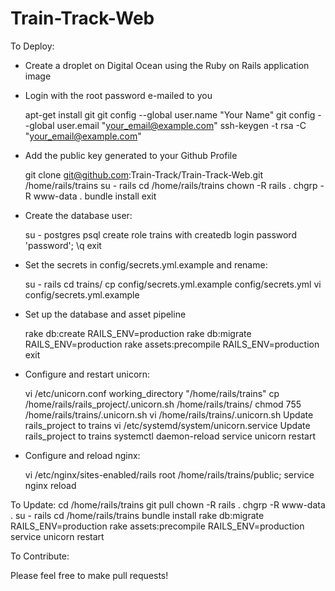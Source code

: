 Train-Track-Web
===============

To Deploy:

- Create a droplet on Digital Ocean using the Ruby on Rails application image
- Login with the root password e-mailed to you

    apt-get install git
    git config --global user.name "Your Name"
    git config --global user.email "your_email@example.com"
    ssh-keygen -t rsa -C "your_email@example.com"

- Add the public key generated to your Github Profile

    git clone git@github.com:Train-Track/Train-Track-Web.git /home/rails/trains
    su - rails
    cd /home/rails/trains
    chown -R rails .
    chgrp -R www-data .
    bundle install
    exit

- Create the database user:

    su - postgres
    psql
    create role trains with createdb login password 'password';
    \q
    exit

- Set the secrets in config/secrets.yml.example and rename:

    su - rails
    cd trains/
    cp config/secrets.yml.example config/secrets.yml
    vi config/secrets.yml.example

- Set up the database and asset pipeline

    rake db:create RAILS_ENV=production
    rake db:migrate RAILS_ENV=production
    rake assets:precompile RAILS_ENV=production
    exit

- Configure and restart unicorn:

    vi /etc/unicorn.conf
    working_directory "/home/rails/trains"
    cp /home/rails/rails_project/.unicorn.sh /home/rails/trains/
    chmod 755 /home/rails/trains/.unicorn.sh
    vi /home/rails/trains/.unicorn.sh
    Update rails_project to trains
    vi /etc/systemd/system/unicorn.service
    Update rails_project to trains
    systemctl daemon-reload
    service unicorn restart

- Configure and reload nginx:

    vi /etc/nginx/sites-enabled/rails
    root /home/rails/trains/public;
    service nginx reload

To Update:
    cd /home/rails/trains
    git pull
    chown -R rails .
    chgrp -R www-data .
    su - rails
    cd /home/rails/trains
    bundle install
    rake db:migrate RAILS_ENV=production
    rake assets:precompile RAILS_ENV=production
    service unicorn restart


To Contribute:

Please feel free to make pull requests!
